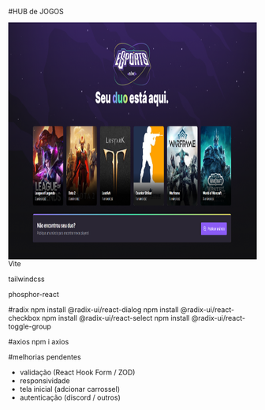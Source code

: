 #HUB de JOGOS


<img align="center" title="Printscreen" height="480" width="880" src="https://github.com/ur4sh1/HUB-de-JOGOS---NLW-Rocketseat/blob/main/public/printscreen.png" />
Vite

tailwindcss

phosphor-react

#radix
npm install @radix-ui/react-dialog
npm install @radix-ui/react-checkbox
npm install @radix-ui/react-select
npm install @radix-ui/react-toggle-group

#axios
npm i axios

#melhorias pendentes
- validação (React Hook Form / ZOD)
- responsividade
- tela inicial (adcionar carrossel)
- autenticação (discord / outros)
